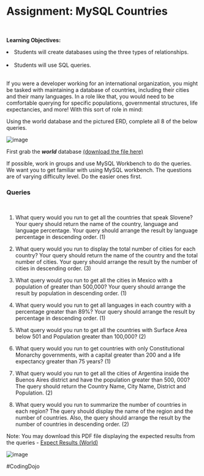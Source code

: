 <h1>Assignment: MySQL Countries</h1><br>

<b>Learning Objectives:</b><br>

<li>Students will create databases using the three types of relationships.</li><br>

<li>Students will use SQL queries.</li><br>

If you were a developer working for an international organization, you might be tasked with maintaining a database of countries, including their cities and their many languages. In a role like that, you would need to be comfortable querying for specific populations, governmental structures, life expectancies, and more! With this sort of role in mind:<br>

Using the world database and the pictured ERD, complete all 8 of the below queries.

![image](https://github.com/theJames-CE/MySQL_Countries/assets/124546382/15de50d0-fc34-47c3-929c-be6a7618969e)

First grab the <i><b>world</b></i> database <ins>(download the file here)</ins><br>

If possible, work in groups and use MySQL Workbench to do the queries. We want you to get familiar with using MySQL workbench. The questions are of varying difficulty level. Do the easier ones first.<br>

<h3>Queries</h3><br>

1. What query would you run to get all the countries that speak Slovene? Your query should return the name of the country, language and language percentage. Your query should arrange the result by language percentage in descending order. (1)

2. What query would you run to display the total number of cities for each country? Your query should return the name of the country and the total number of cities. Your query should arrange the result by the number of cities in descending order. (3)

3. What query would you run to get all the cities in Mexico with a population of greater than 500,000? Your query should arrange the result by population in descending order. (1)

4. What query would you run to get all languages in each country with a percentage greater than 89%? Your query should arrange the result by percentage in descending order. (1)

5. What query would you run to get all the countries with Surface Area below 501 and Population greater than 100,000? (2)

6. What query would you run to get countries with only Constitutional Monarchy governments, with a capital greater than 200 and a life expectancy greater than 75 years? (1)

7. What query would you run to get all the cities of Argentina inside the Buenos Aires district and have the population greater than 500, 000? The query should return the Country Name, City Name, District and Population. (2)

8. What query would you run to summarize the number of countries in each region? The query should display the name of the region and the number of countries. Also, the query should arrange the result by the number of countries in descending order. (2)

Note: You may download this PDF file displaying the expected results from the queries - <ins>Expect Results (World)</ins><br>

![image](https://github.com/theJames-CE/MySQL_Countries/assets/124546382/428e1504-2f46-4065-89cf-7d0f948bede6)

#CodingDojo
